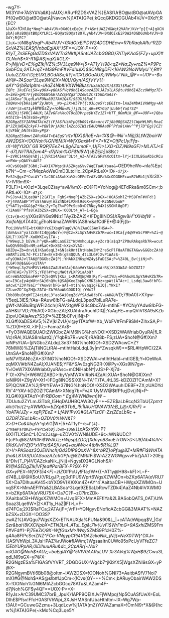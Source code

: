 -wg7Y-M(3Y#=>7ASY#Va&K}cAUX;lARu^RZDSxVAZ%}EASfUrBO@atBO@atAVpGAPf{QwBO@atBO@atA|Navcw%j1ATA(GPe(;kQcqGKDGDGUAb4VJV<0XdY;R{EC?IJuX=!O`Nl8g*NogP~Ab4VJV<0XdOixEeQc_P+ASntUAZ2WGWgt2VARr)kVr^p}E+A}gXCNpbA|oRsBO@atBOpXYLRCi~BO@atBO@atBO)LyAb4VJV<0XdOixEiPDW24DGDGUAb4VJV<0XdY;R{EC?IJuX=!O`Nl8g*NogP~Ab4VJV<0XdOixEiPDW24DGDHEcw=R7bRaqkARu^RZDSxVAZ%}EASfVnbaEglAX^}5F==UOX-P>*X-R1yT_7nSEFgGdZDSxVAWTn3Nlr#jASntUAZcbGGBO}7ATlyKAa5{FZy+upX)#GLNoh$*X-R1@AS)ngX)#GLX-P>jNij(vD<E%gZ!k|VZ%;5V3Lqe9W*|5<AT1y`H98<qZ*Na;Zy+roZ%=P9PcSebFCa;2ATJ<qZ*MS9FmF#VFd!u$X)$SONl8gDF)<)6AW3NoWMyU`Y;R#?Uutu2ZXhTiDj;EUXLBGdASx;#Yj<ICXLBGaAUX;lWMyU`Nik_@F==UOF=-$uAY@~7ASoa^3Lqe9W*}*EX>N0LVQyn(ASfVYV{{-aAY^G{bRa1pItm~lAaZ4Nb#iVXWNBk`ASfUxAW1Q4X)$SOX)$RaC?IQPc_1kuEFeiSX=yQOX=yQOASfVqVQh6}ASoazAZBlJAZulLAS@tuVQh6}AZczOWMgz7E+A=iWo>gHC?F{yDGDGUWo&6?AZc@HZgX^DZewL2C?I5GbRaAsY-w|JASoa^3LqdLa%FUNa&917AW1Q4X)$SOX)$RaC?I8QWo>0{bRa1pW^ZyJWo%__Wo~pJX>K57V{{;03Lqe5Y;$EGItm~lAaZ4Nb#iVXWMgy+ARr)VW*|5>AT1y`H##6sZy+roNii`=Nij)j3Lt4_AR=#KYGq?|UubV{Ya$?SZ*(AOZXj!SVRC14AUX;lAZvGFa%XcOTOcBDVrpe$bYEz1Z)+kTT_8OmNik_@F==UOF=+}QbaHthItm~lNl9sGX=yP@X-R2GNgzESYIARHATA(mZ((F}ASfUzAYpQ6b091rDk>mrcVTj8b08@SAZ2)CWpH#LMR;RnaCB*JZXjWEAZckyF)=YQNl9rjAUX;lAZcbGIWizEAUQHRAa8F^Pfs8(AWv^^Pj7D^Eg)}CZ!k|VFbW_bNl9sGX=yP@X-R2GNgzESdmw!ZARuXGAT>E4Eg&^HIv`1DX)$RaE+A=1X&@~iNii`=Nij)j3LtW2bairWAW2DSX=!OONoh%GNl6MIX=WfXGaxM>F*7<KZ*OlfPcUy!Ffa-rX=WfYI3O(`GB`RQPj7EeZ*L$gAZamaF=;U|F)>LXD<DZ}Nl9sGF)>MLATJ<EF-d7LNiiTRAZam4F-d7jNoh%GF$!d5W*}sBZE#;|b8l`SC?F~zVRC14AS@s%Dj;ijVRC14ASoa^3Lt4_AZ~ATAZvGFa%XcOItm~lYj<ICXLBGuAbScRCuweEWo~pQAUYs4AS?<XCv$6QaBF3Gb0;7=AXIX7WgsjHASZKga&%v7WqETaAUYsaa&=`OED9heWo~nIa%Ep(b7N^~Cm=c?MqzAoWeOmD3LtcHc_2CpARtLeX=!O`F-d7jX-P>SJs@gxZ*CwiAY^rIaC0CiASxhXa%XcOEFdZ>AZvGFa%XcODGDHEcw=R7bRb1|V`Xr3X>V>IVRIm9X-P3LF)>L=X)z!=3LqeCZ)ay^av&%mX=zC@F)=YoNog@4EFdRka&m8SCm<;bARtLeX=!O`F-d7jX-P>SJs>A13Lqe9W*|2(AT1y_FghS<NogP}AZbZSX=zDGX=!OOASxhlZ*MS9FmF#VFd!}<Pj4VAAa8F^Pfs8(AWv@!AaZ4Nb#iVXNl9sGX=yP@X-R2GNeUooW*{*%AT1y<G&&$pZ*Na;Zy+TgZ%=P9PcSebD<DZRNgyR4X)$SONl8gDF)<)2Aa8F^Pfs8(AZbZSX=zDGX=!OO3Lt4_AT~1~Eg&{CIv{B=X)`y)XGs9lNGs9lNiz1TAyZbZA2)<)FDg8lNOS$)XRgw8H^ntXHbfW=XoifoNj(ATA40L_BE%tfPg%E<DX8b-Fj)jiNpu+yZADESAo`iiNGDz=X=B{vIA^&gE|@=TA_4tL3yUfSAH_4qWUtnSAAnv8H9yuTAeIxSd*G|_Ve%fFEX`iiN*r9lNuJI?CR38aA&aoSAVGY)Zc7_}Lj2^&X3JVDZ5otL3hpWhWFVIvCjc+yZt!@bZaib1LCNKZA%2jfP#YEVAL)<)F*$hoN4maZAWRN|AS8m&afCdFE*@4(Fj{b-Fo`iiNVufFE=btXHUhYcGZXsgW7ugQVA}%ZAuCESAm7HSA=P-|Am%&va^ya)Zc0ntI4@goNoY=)F@Cz=XLSpYAHvKZb7R=wc=I9Ca{y4qWFeScP9P=%Zi~@&XLT!)XG?P-XoOWXI=y1TA-;{*W9eqL3_bEVA;h^yQR=aRbLa$EZC^WpWmhquLpu+yZcrQ(a$q3*ZPOuRAkqaRb7R=wcutkwQQ%90bQS=NM;a#&aC+D>XBI~kXz<XVAX-kDZDy=Zb=dnvLQ)K&a6eqL3+&N(ak0ntIhtHabuZN*ZreScPlF8aAT8&TAGwv&GGbcZA!@vWARTiiNL7d-FCz1TA=B{vIH5(gE4QQUA_4tL3LG#)XvP1WAz$-=FyO3WAJvlTA6@FBGGbcZA{P|;YHAkXZN6spWZ4y$FaDESA;P=%Z40L_Bv(jiNj>P-XLG#)X@$&&G<y1TA%*{*W9eqL3y2%HPXVi#bN4ZaAUtnSAc}K&aV#YSA$aoSArR$)XSO3WAV-kDZOZI?CoFN|AE<7yTPTS;YF@?#Y>pLMW6tVLXP9iaAbQ?mCreWSAO2&&aF#F*Z{5eQVV}K&a_L<RAW@WpW0|R;Yl~mtI%U;=FG%hoNLSpYAHvKZb7R=wc=I9Ca{y4qWUtnSA}6hQVut@SA@XeeZbpNCXMKZabz<qpWt(ATAc+|_LsdqL3aw8!bFG-aAcwC*Z3V?9aIr^YAuw8!bFG-aAl~mtIn)&vaq1gFEIQ|;YWxI?C2LweZD^XgZH@cZATA~ZA?6&oWUGDGDIQ|;YWxI?Cbb89buBtgWFI24cLdqL3^aoSAi0egZdVfSAdw8!bFG-aAH&U`VD;79bA0)>X7gw-Y5eqL3IE$;YAa=RAuw8!bFG-aALdqL3ped7bILuRA7e-gWf<M6BuBtgWFI24ch(rRAV2tgWFI24cGbcZAl~mtIhE=#YCNyYAdw8!bFG-aAH&U`VD;79bA0)>XGbcZAl;XUAhtraAuuhIDIQ|;YaAgFE~mpQViVfSA9sKZb2)pvUOAiaAwz?S3;P=%ZE5bCFv(jiNj>P-XLG#)XaDESAV5;%ZV|k!ZvU{vI@y1TAbfW=Xb_WbFV#FmF9SM*ZlhxSA;P=%ZD{9+EXL>)F|U;=FamaZAr$-=FyO3WAQEQUADtZWIGbcZAIM6lNG%hoNOO!=XSD2WAWriabOyuRA|fLRVc)rRAl;XUAS8m&atQ|;Y?qbRb7R=wcR)rRAB8b-FS;zUA*$hoN@G#)Xm?ioNPsYUA=(jiNGbcZALdqL3n37lNG%hoNOO!=XSD2WAcwC*Z?76MW8}%ZAjTiiNGLtRAl~mtIhtHabLdqL3y|m*ZwsqkW)**$RL#HpWC)2ZAUtnSA*$hoN@G#)Xm?ioN7VfSAN!cZA*37lNG%hoNOO!=XSD2WAl~mtIhtHabl~mtIGE$;Y=lOeWoAzqMXVi#bN4ZaAl;XUANE$;YF&YSAvEzgNG2R-X@Py=XGs9lN7gw-Y=lOeW7XIXAWriabOyuRAsc=mCNiHabN^|vJS>P-Xj7d-F`O!=XPv|*W6W2ZABD>!byVyMWXVi#bN4ZaAl;XUA*$hoN@G#)Xm?ioN@9(*Z9gW=Xt1<)FDg8lNOS$)X6N~TA^T}TA_4tL3S-kDZOZI?CAmM>X?5P)QCNKZA%2jfP#YEVA*37lNG%hoNOO!=XSD2WAuuhIDEBF*ZX;zUADYdRV`4^YAV-kDZOZI?CAmM>XNdg7b>FvJX`UyMW@$tfPfu;jDv(jiNj>P-XLG#)Xj(ATAoY=)FrR$BOom*Eg)lWWNB_^Iv{m)W-T}%Eh;SvUteKtY+qj>Js?{kCqYG1Cm<{!Cs1;4czI-DbY*mDZDl7QEFdRrZ)ay^awi}xASY~ZVPs!wb8l`ZAS@s!XJvF>b7gdNX>MmHAS@s!K}1APPA4ENASZKWbYF92baZKMXD1*mASX*tL`h#(MN(5qPfjNwEFdRrZ)0I>X?kTRAS@s!WOZ$DUutu2ZYLmJ3Tb8_I5HqDAUHBQAW3OyF=+~EZE$aLbRcqN3TbU{Z*p`XYIARH3TbU{Z*p`XWMOn=bZKp63Tb8_I5!|IAUHQVAW3N;B_L@rX)$RrF)=YoATA(JZy+xqPj7EeZ*L$fAW1PvX)#GLAT1zCF-Zz(ZE$aLbRc+QZDR^)ZE$aLbRc+QZDV0%WN&T?X>D+Ca&#bgVr^q*b!iG|W*|5*AT1y`F*+b=F(4}-Z*NaeParQKZ%=P9PcSebDj;bwX=zDGNii`oASxh9X-P?GX)!TLX$nC^L{Cm2Js@~uZDV0%WN&UDE+9c<WN&UDC?F{cPfu@8Z*MR#Fi$WrAUz;*WgspfZDDj{XdoycB3xuETrON>D<U8)Ab4VJV<0XdXJvFrZf0*xVPa)$ASfUwQ+acAWo<4(b!lv5R%LQ?X>V>PASoaz3QJE!Nnch)Qd3D!P9QxXW^8X^bRZ}oPfu@8Z*MR#Fi$WrATA(ha&L8TASfU(ASoazAZcbGPfu@8Z*MR#Fi$WrAZ2WGWgsvvFbZjAAT>20Eg&^DIv{T_Pj4VCAZckaNik_jNij(=NgysDX)#GLNoh$*X-R1@ASEDgZ!k|VFfea#ParBFX-P?GX-P?GX=yPEX=WfXF(54<F)=zIZ*OlfPcUy!Ffa;fW*{{+AT1y@H98<kF)>L=F-d74B_L@@X$oU(VRLgJP;zg0d1PU9Wprt6WgsXZWMOn=bZKp6ATA(eVRU75X>Da7DIhuuAV45<bYXO9V{K)0Xm4Z+AY^4`AaitbaCB*HWgsXZWMOn=UvqSFX>MmAEFflYa&2LBASoa^3Lqe9ZE$aLbRcwTZDk4|AaZ4Nb#iVXWMOn=bZKp6ATA(eVRU75X>Da7C?F~zC?IrcZDk-XAaitbaCB*HWgsXZWMOn=UvqSFX>MmAEFflYa&2LBASobQATS_0AT}UfASoaz3Lqe9W*|2<AT1y_HaZ|lF)>L=F-d74FCa;2X)$RaFCa;2ATA(jF=;VrF)=YQNgyvENofioAZcbGG&3MAAT%>NAZbZSX=zDGX=!OO3S?zwAZ%}AVQgu7WgsXZX=ETNAUX;la%FUNa&90&L_|+cATA(hWpqq$V_|G*dSzr&baH8KXCNpbX=ETN3Lt4_ATu!_Eg&;7Iv{UvFi$WrFmG>9ASxhlZ*MS9FmF#VFd#1=Pj7EeZ*K}9X=WffGaxM>IWsySZ*MS9FfcH0Z%-g4Aa8FlPcSerZ*NZ^FCa-VNgypCPj4VDAZckaNik_jNij(=NeX0TW*}^DXJ=({ASfVhWpi_3XJsHPAZ%rJWo#flAWm;?WgsaaItn0UWo95xPcUyVFfeZ*C?I5EbYUPpAR;0lDIhuuARu&dc_2CpARr(~Noi?mX)#G@Noh$*AUz;+baEglAY@^5VIV0AARuLUV`Xr3AVqj%WpH$9Z*Cwu3LqdLNl9sGX=yP@X-R2GNgzESa%FIGASfVYVRT_2DGDGUX=Wg4b7^jKbYX5|WgsXZNl9sGX=yP@X-R2GNgymBVtI6Bb08@oItm~lAW2DSX=!OONoh%GNl73*AaitbASfV7Noi?mX)#G@Noh$*AS@s!b#!JpCm<{!Cvs(QY+++%Cm<;bARuyObairWAW2DSX=!OONoh%GNl6MIAZcbGGcq78ATu&LAZam4F-d7jNoh%GF$y4QF==UOX-P>*X-R1yJs>ArC39UMC37brB_JpuK}1APP9QEIXJvFjWMpq{Np5CuASfUwX=EoLDIhE$Pfsv!FfcH0ASfVhWpi_3XJsHMASntUbaHthItm~lX=Wg7Wp-t3AU!=GCuweGZzmu+3LqdLcw%j1ATA(mZ)YGVAZamaX=!OmNl9r*X&@{hcw%j1ATA(GPe(~kMo%Cq3Lqe5Y